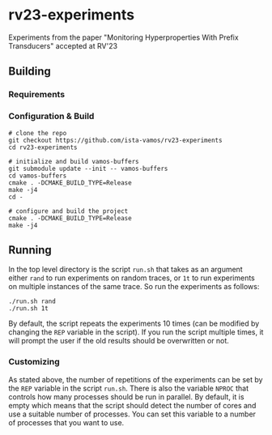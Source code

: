 # rv23-experiments
Experiments from the paper "Monitoring Hyperproperties With Prefix Transducers" accepted at RV'23

## Building

### Requirements

### Configuration & Build

```shell
# clone the repo
git checkout https://github.com/ista-vamos/rv23-experiments
cd rv23-experiments

# initialize and build vamos-buffers
git submodule update --init -- vamos-buffers
cd vamos-buffers
cmake . -DCMAKE_BUILD_TYPE=Release
make -j4
cd -

# configure and build the project
cmake . -DCMAKE_BUILD_TYPE=Release
make -j4
```

## Running

In the top level directory is the script `run.sh` that takes as an argument either
`rand` to run experiments on random traces, or `1t` to run experiments on
multiple instances of the same trace. So run the experiments as follows:

```
./run.sh rand
./run.sh 1t
```

By default, the script repeats the experiments 10 times (can be modified by changing
the `REP` variable in the script). If you run the script multiple times, it will
prompt the user if the old results should be overwritten or not.

### Customizing

As stated above, the number of repetitions of the experiments can be set by the
`REP` variable in the script `run.sh`. There is also the variable `NPROC`
that controls how many processes should be run in parallel.
By default, it is empty which means that the script should detect the number of cores
and use a suitable number of processes. You can set this variable to a number
of processes that you want to use.
